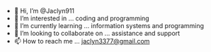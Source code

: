 - 👋 Hi, I’m @Jaclyn911
- 👀 I’m interested in ... coding and programming
- 🌱 I’m currently learning ... information systems and programming
- 💞️ I’m looking to collaborate on ... assistance and support
- 📫 How to reach me ... jaclyn3377@gmail.com

<!---
Jaclyn911/Jaclyn911 is a ✨ special ✨ repository because its `README.md` (this file) appears on your GitHub profile.
You can click the Preview link to take a look at your changes.
--->
